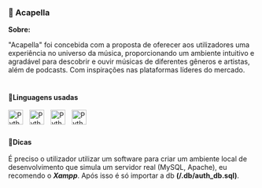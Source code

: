 <h3>🎵 Acapella</h3>

<b>Sobre: </b>

"Acapella" foi concebida com a proposta de oferecer aos utilizadores uma experiência no universo da música, proporcionando um ambiente intuitivo e agradável para descobrir e ouvir  músicas de diferentes gêneros e artistas, além de podcasts. Com inspirações nas plataformas líderes do mercado.

#
<b>🚀Linguagens usadas</b>
<br>
<br>
<img align="left" alt="Python" width="30px" style="padding-right:10px;" src="https://cdn.jsdelivr.net/gh/devicons/devicon/icons/html5/html5-plain.svg"/>
<img align="left" alt="Python" width="30px" style="padding-right:10px;" src="https://cdn.jsdelivr.net/gh/devicons/devicon/icons/css3/css3-plain.svg"/>
<img align="left" alt="Python" width="30px" style="padding-right:10px;" src="https://cdn.jsdelivr.net/gh/devicons/devicon/icons/javascript/javascript-plain.svg"/>
<img align="left" alt="Python" width="30px" style="padding-right:10px;" src="https://cdn.jsdelivr.net/gh/devicons/devicon/icons/php/php-plain.svg"/>
<br>
#
<b>🚀Dicas</b><br><br>
É preciso o utilizador utilizar um software para criar um ambiente local de desenvolvimento que simula um servidor real (MySQL, Apache), eu recomendo o <b> <i>Xampp</i></b>. Após isso é só importar a db <b>(/.db/auth_db.sql)</b>. 
